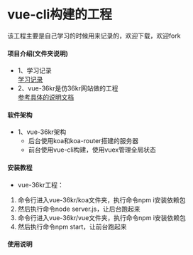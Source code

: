 # vue-cli构建的工程
该工程主要是自己学习的时候用来记录的，欢迎下载，欢迎fork

#### 项目介绍(文件夹说明)
- 1、学习记录           
    [学习记录](https://gitee.com/pengguojin/vuecli.git)
- 2、vue-36kr是仿36kr网站做的工程       
    [参考具体的说明文档](https://gitee.com/pengguojin/vuecli.git)
#### 软件架构
- 1、vue-36kr架构 
    -  后台使用koa和koa-router搭建的服务器
    -  前台使用vue-cli构建，使用vuex管理全局状态

#### 安装教程
- vue-36kr工程：
1. 命令行进入vue-36kr/koa文件夹，执行命令npm i安装依赖包
2. 然后执行命令node server.js，让后台跑起来
2. 命令行进入vue-36kr/vue文件夹，执行命令npm i安装依赖包
3. 然后执行命令npm start，让前台跑起来

#### 使用说明

